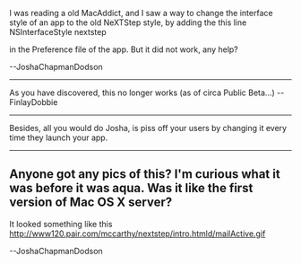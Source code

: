 I was reading a old MacAddict, and I saw a way to change the interface style of an app to the old NeXTStep style, by adding the this line
    <key>NSInterfaceStyle</key>
<string>nextstep</string>

in the Preference file of the app. But it did not work, any help?

--JoshaChapmanDodson

----

As you have discovered, this no longer works (as of circa Public Beta...) -- FinlayDobbie

----

Besides, all you would do Josha, is piss off your users by changing it every time they launch your app.

----

Anyone got any pics of this? I'm curious what it was before it was aqua. Was it like the first version of Mac OS X server?
----
It looked something like this
http://www120.pair.com/mccarthy/nextstep/intro.htmld/mailActive.gif

--JoshaChapmanDodson
